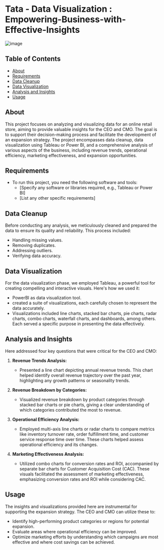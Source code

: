 # Tata - Data Visualization : Empowering-Business-with-Effective-Insights

![image](https://github.com/Ameena-Farzana/Tata-Data_Visualization-Empowering_Business_with_Effective_Insights/assets/121862099/b7fe4779-8819-46f3-b138-4cdd71b2777b)


## Table of Contents

- [About](#about)
- [Requirements](#requirements)
- [Data Cleanup](#data-cleanup)
- [Data Visualization](#data-visualization)
- [Analysis and Insights](#analysis-and-insights)
- [Usage](#usage)


## About

This project focuses on analyzing and visualizing data for an online retail store, aiming to provide valuable insights for the CEO and CMO. The goal is to support their decision-making process and facilitate the development of an expansion strategy. The project encompasses data cleanup, data visualization using Tableau or Power BI, and a comprehensive analysis of various aspects of the business, including revenue trends, operational efficiency, marketing effectiveness, and expansion opportunities.

## Requirements

- To run this project, you need the following software and tools:
  - [Specify any software or libraries required, e.g., Tableau or Power BI]
  - [List any other specific requirements]

## Data Cleanup

Before conducting any analysis, we meticulously cleaned and prepared the data to ensure its quality and reliability. This process included:

- Handling missing values.
- Removing duplicates.
- Addressing outliers.
- Verifying data accuracy.

## Data Visualization

For the data visualization phase, we employed Tableau, a powerful tool for creating compelling and interactive visuals. Here's how we used it:

- PowerBI as  data visualization tool.
- created a suite of visualizations, each carefully chosen to represent the data accurately.
- Visualizations included line charts, stacked bar charts, pie charts, radar charts, combo charts, waterfall charts, and dashboards, among others. Each served a specific purpose in presenting the data effectively.

## Analysis and Insights

Here addressed four key questions that were critical for the CEO and CMO:

1. **Revenue Trends Analysis:**
   - Presented a line chart depicting annual revenue trends. This chart helped identify overall revenue trajectory over the past year, highlighting any growth patterns or seasonality trends.

2. **Revenue Breakdown by Categories:**
   - Visualized revenue breakdown by product categories through stacked bar charts or pie charts, giving a clear understanding of which categories contributed the most to revenue.

3. **Operational Efficiency Analysis:**
   - Employed multi-axis line charts or radar charts to compare metrics like inventory turnover rate, order fulfillment time, and customer service response time over time. These charts helped assess operational efficiency and its changes.

4. **Marketing Effectiveness Analysis:**
   - Utilized combo charts for conversion rates and ROI, accompanied by separate bar charts for Customer Acquisition Cost (CAC). These visuals facilitated the assessment of marketing effectiveness, emphasizing conversion rates and ROI while considering CAC.

## Usage

The insights and visualizations provided here are instrumental for supporting the expansion strategy. The CEO and CMO can utilize these to:

- Identify high-performing product categories or regions for potential expansion.
- Evaluate areas where operational efficiency can be improved.
- Optimize marketing efforts by understanding which campaigns are most effective and where cost savings can be achieved.


